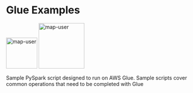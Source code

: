 # Glue Examples

<img width="85" alt="map-user" src="https://img.shields.io/badge/views-1723-green"> <img width="125" alt="map-user" src="https://img.shields.io/badge/unique visits-357-green">

Sample PySpark script designed to run on AWS Glue. Sample scripts cover common operations that need to be completed with Glue
